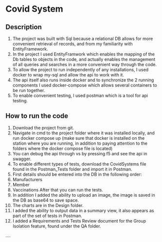 # Covid System

## Description

1. The project was built with Sql because a relational DB allows for more convenient retrieval of records, and from my familiarity with EntityFramework.
2. In the project I used EntityFramwork which enables the mapping of the Db tables to objects in the code, and actually enables the management of all queries and searches in a more convenient way through the code.
3. To allow the project to run independently of any installations, I used docker to wrap my-sql and allow the api to work with it.
4. The api itself also runs inside docker and to synchronize the 2 running components I used docker-compose which allows several containers to be run together.
5. To enable convenient testing, I used postman which is a tool for api testing.

## How to run the code
1. Download the project from git.
2. Navigate in cmd to the project folder where it was installed locally, and run docker compose up (make sure that docker is installed on the station where you are running, in addition to paying attention to the folders where the docker compose file is located)
3. You can debug the api through vs by pressing f5 and see the api in swagger.
4. To enable different types of tests, download the CovidSystems file found in the Postman_Tests folder and import it in Postman.
5. First details should be entered into the DB in the following order:
  1. Manufacturers
  2. Member
  3. Vaccinations
After that you can run the tests.
6. In addition I added the ability to upload an image, the image is saved in the DB as base64 to save space.
7. The charts are in the Design folder.
8. I added the ability to output data in a summary view, it also appears as part of the set of tests in Postman.
9. I added a Requirements and Tests Review document for the Group Isolation feature, found under the QA folder.


....
